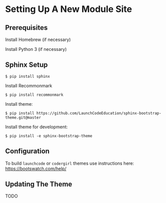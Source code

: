 # Setting Up A New Module Site

## Prerequisites

Install Homebrew (if necessary)

Install Python 3 (if necessary)

## Sphinx Setup

```
$ pip install sphinx
```

Install Recommonmark

```
$ pip install recommonmark
```

Install theme:

```
$ pip install https://github.com/LaunchCodeEducation/sphinx-bootstrap-theme.git@master
```

Install theme for development:

```
$ pip install -e sphinx-bootstrap-theme
```

## Configuration

To build `launchcode` or `codergirl` themes use instructions here: https://bootswatch.com/help/

## Updating The Theme

TODO